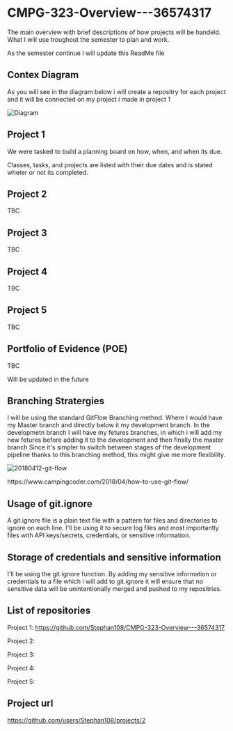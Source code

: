 # CMPG-323-Overview---36574317
The main overview with brief descriptions of how projects will be handeld.
What I will use troughout the semester to plan and work.
<p> As the semester continue I will update this ReadMe file  

## Contex Diagram
As you will see in the diagram below i will create a repositry for each project and it will be connected on my project i made in project 1

![Diagram](https://user-images.githubusercontent.com/105197212/185251026-77a6510b-27b3-4d7f-8471-33357c03d4ed.png)


## Project 1
We were tasked to build a planning board on how, when, and when its due.
<p>Classes, tasks, and projects are listed with their due dates and is stated wheter or not its completed.

## Project 2
TBC

## Project 3
TBC

## Project 4
TBC

## Project 5
TBC

## Portfolio of Evidence (POE)
TBC

<p>Will be updated in the future

## Branching Stratergies
I will be using the standard GitFlow Branching method. Where I would have my Master branch and directly below it my development branch.
In the developmetn branch I will have my fetures branches, in which i will add my new fetures before adding it to the development and then finally the master branch
Since it's simpler to switch between stages of the development pipeline thanks to this branching method, this might give me more flexibility.
  
![20180412-git-flow](https://user-images.githubusercontent.com/105197212/185249114-5bc9cb81-8247-44ff-a3c4-a8b242254261.png)
  <p>https://www.campingcoder.com/2018/04/how-to-use-git-flow/

## Usage of git.ignore
A git.ignore file is a plain text file with a pattern for files and directories to ignore on each line.
    I'll be using it to secure log files and most importantly files with API keys/secrets, credentials, or sensitive information.

## Storage of credentials and sensitive information
I'll  be using the git.ignore function. By adding my sensitive information or credentials to a file which i will add to git.ignore it will ensure that no sensitive data will  be unintentionally merged and pushed to my repositries. 
  
## List of repositories
Project 1:  https://github.com/Stephan108/CMPG-323-Overview---36574317
<p>Project 2:
<p>Project 3:
<p>Project 4:
<p>Project 5:

## Project url
https://github.com/users/Stephan108/projects/2
